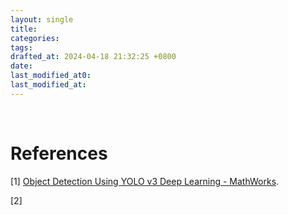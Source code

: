 ```yaml
---
layout: single
title:
categories:
tags:
drafted_at: 2024-04-18 21:32:25 +0800
date:
last_modified_at0:
last_modified_at:
---
```




<br>

# References

[1] [Object Detection Using YOLO v3 Deep Learning - MathWorks](https://ww2.mathworks.cn/help/vision/ug/object-detection-using-yolo-v3-deep-learning.html).

[2] 
